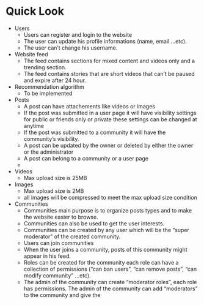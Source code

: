 # Quick Look

- Users
    - Users can register and login to the website
    - The user can update his profile informations (name, email …etc).
    - The user can’t change his username.
- Website feed
    - The feed contains sections for mixed content and videos only and a trending section.
    - The feed contains stories that  are short videos that can’t be paused and expire after 24 hour.
- Recommendation algorithm
    - To be implemented
- Posts
    - A post can have attachements like videos or images
    - If the post was submitted in a user page it will have visibility settings for public or friends only or private these settings can be changed at anytime
    - If the post was submitted to a community it will have the community’s visibility.
    - A post can be updated by the owner or deleted by either the owner or the administrator
    - A post can belong to a community or a user page
    - 
- Videos
    - Max upload size is 25MB
- Images
    - Max upload size is 2MB
    - all images will be compressed to meet the max upload size condition
- Communities
    - Communities main purpose is to organize posts types and to make the website easier to browse.
    - Communities can also be used to get the user interests.
    - Communities can be created by any user which will be the “super moderator” of the created community.
    - Users can join communities
    - When the user joins a community, posts of this community might appear in his feed.
    - Roles can be created for  the community each role can have a collection of permissions (“can ban users”, “can remove posts”, “can modify community” …etc).
    - The admin of the community can create “moderator roles”, each role has permissions.
The admin of the community can add “moderators” to the community and give the